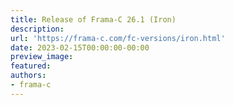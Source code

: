 ```yaml
---
title: Release of Frama-C 26.1 (Iron)
description:
url: 'https://frama-c.com/fc-versions/iron.html'
date: 2023-02-15T00:00:00-00:00
preview_image:
featured:
authors:
- frama-c
---
```



